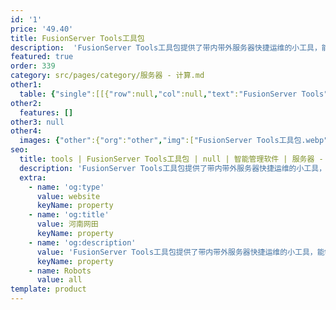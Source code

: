 ```yaml
---
id: '1'
price: '49.40'
title: FusionServer Tools工具包
description:  'FusionServer Tools工具包提供了带内带外服务器快捷运维的小工具，能够帮助客户在单机场景或者没有上层管理软件的场景，也能够快速便携的对服务器进行配置，故障诊断、例行巡检、系统部署。'
featured: true
order: 339
category: src/pages/category/服务器 - 计算.md
other1: 
  table: {"single":[[{"row":null,"col":null,"text":"FusionServer Tools"},{"row":null,"col":null,"text":"描述"}],[{"row":null,"col":null,"text":"FusionServer Tools - uMate"},{"row":null,"col":null,"text":"轻量便携的工具支持远程对服务器进行批量巡检、日志收集（BMC日志和Linux系统日志）、固件版本升级、BIOS配置、BMC配置、HMM配置、电源控制和BIOS配置导出。"}],[{"row":null,"col":null,"text":"FusionServer Tools - Toolkit"},{"row":null,"col":null,"text":"FTK主要用于服务器的运维，面向专业的运维人员，提供硬件信息检查、BIOS配置、硬件信息诊断、RAID配置、带内BMC升级/BIOS升级/RAID卡升级、收集日志、硬盘擦除。\n"}],[{"row":null,"col":null,"text":"FusionServer Tools - SmartProvisioning\n"},{"row":null,"col":null,"text":"服务器嵌入式的配置、升级和系统部署解决方案，支持配置RAID，升级硬盘、网卡和RAID控制卡的固件,引导安装Windows、RHEL、SUSE、VMware、CentOS系列操作系统。"}],[{"row":null,"col":null,"text":"FusionServer Tools - InfoCollect\n"},{"row":null,"col":null,"text":"轻量便携、全面的日志收集工具，提供收集Windows、Linux系统日志、BMC、MM板、E9000以太交换板Fabric平面日志。\n"}],[{"row":null,"col":null,"text":"FusionServer Tools - LogAnalyze\n"},{"row":null,"col":null,"text":"支持分析BMC日志，解析设备基本信息，提供告警事件说明和处理建议，方便用户快速处理告警。\n"}],[{"row":null,"col":null,"text":"FusionServer Tools - uREST\n"},{"row":null,"col":null,"text":"基于RESTful的脚本工具，支持通过带内和带外的方式访问BMC，此工具能够协助运维人员通过简单的脚本对服务器进行自动化的配置和部署。"}]]}
other2:
  features: []
other3: null
other4:
  images: {"other":{"org":"other","img":["FusionServer Tools工具包.webp"]}}
seo:
  title: tools | FusionServer Tools工具包 | null | 智能管理软件 | 服务器 - 计算 | 数据中心
  description: 'FusionServer Tools工具包提供了带内带外服务器快捷运维的小工具，能够帮助客户在单机场景或者没有上层管理软件的场景，也能够快速便携的对服务器进行配置，故障诊断、例行巡检、系统部署。'
  extra:
    - name: 'og:type'
      value: website
      keyName: property
    - name: 'og:title'
      value: 河南网田
      keyName: property
    - name: 'og:description'
      value: 'FusionServer Tools工具包提供了带内带外服务器快捷运维的小工具，能够帮助客户在单机场景或者没有上层管理软件的场景，也能够快速便携的对服务器进行配置，故障诊断、例行巡检、系统部署。'
      keyName: property
    - name: Robots
      value: all
template: product
---
```

